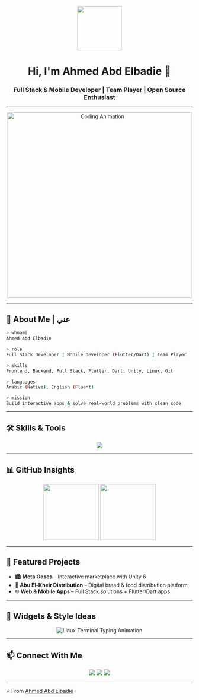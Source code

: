 <!-- Header GIF -->
<p align="center">
  <img src="https://media.giphy.com/media/hvRJCLFzcasrR4ia7z/giphy.gif" width="120" />
</p>

<h1 align="center">Hi, I'm Ahmed Abd Elbadie 👋</h1>
<h3 align="center">Full Stack & Mobile Developer | Team Player | Open Source Enthusiast</h3>

---

<!-- Coding GIF -->
<p align="center">
  <img src="https://media.giphy.com/media/qgQUggAC3Pfv687qPC/giphy.gif" width="500" alt="Coding Animation" />
</p>

---

## 🌟 About Me | عني  

```bash
> whoami
Ahmed Abd Elbadie

> role
Full Stack Developer | Mobile Developer (Flutter/Dart) | Team Player

> skills
Frontend, Backend, Full Stack, Flutter, Dart, Unity, Linux, Git

> languages
Arabic (Native), English (Fluent)

> mission
Build interactive apps & solve real-world problems with clean code
```

---

## 🛠 Skills & Tools  
<p align="center">
  <img src="https://skillicons.dev/icons?i=html,css,js,ts,react,vue,angular,nodejs,express,flutter,dart,python,cs,unity,linux,git,github,docker,vscode" />
</p>

---

## 📊 GitHub Insights  
<p align="center">
  <img src="https://github-readme-stats.vercel.app/api?username=ahmedabdulbadie&show_icons=true&theme=radical&hide_border=true" height="150" />
  <img src="https://github-readme-streak-stats.herokuapp.com/?user=ahmedabdulbadie&theme=radical&hide_border=true" height="150" />
</p>

---

## 🚀 Featured Projects  
- 🏙 **Meta Oases** – Interactive marketplace with Unity 6  
- 🥖 **Abu El-Kheir Distribution** – Digital bread & food distribution platform  
- 🌐 **Web & Mobile Apps** – Full Stack solutions + Flutter/Dart apps  

---

## 🎨 Widgets & Style Ideas  

<p align="center">
  <img src="https://readme-typing-svg.demolab.com?font=Fira+Code&weight=600&size=22&duration=4000&pause=1000&color=33FF33&background=000000&center=true&vCenter=true&width=650&lines=$+Welcome+to+Ahmed+Abd+Elbadie's+Profile;Ahmed+is+a+Full+Stack+%26+Mobile+Developer;echo+'Team+Player+%7C+Problem+Solver+%7C+Creator'" alt="Linux Terminal Typing Animation" />
</p>

---

## 📫 Connect With Me  
<p align="center">
  <a href="mailto:your-email@example.com"><img src="https://img.shields.io/badge/Email-D14836?style=for-the-badge&logo=gmail&logoColor=white" /></a>
  <a href="https://linkedin.com/in/ahmedabdulbadie"><img src="https://img.shields.io/badge/LinkedIn-0A66C2?style=for-the-badge&logo=linkedin&logoColor=white" /></a>
  <a href="https://twitter.com/ahmedabdulbadie"><img src="https://img.shields.io/badge/Twitter-1DA1F2?style=for-the-badge&logo=twitter&logoColor=white" /></a>
</p>

---

⭐️ From [Ahmed Abd Elbadie](https://github.com/ahmedabdulbadie)  
